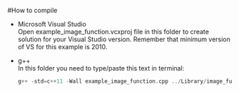 #How to compile    
- Microsoft Visual Studio    
Open example_image_function.vcxproj file in this folder to create solution for your Visual Studio version. Remember that minimum version of VS for this example is 2010.

- g++    
In this folder you need to type/paste this text in terminal:    
	```cpp
	g++ -std=c++11 -Wall example_image_function.cpp ../Library/image_function.cpp -o application
	```
